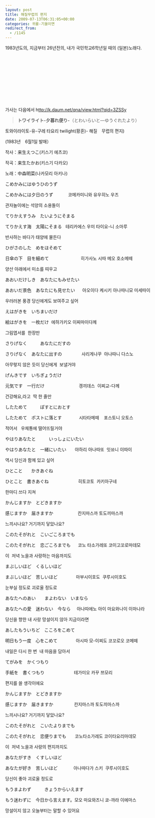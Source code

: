```yaml
---
layout: post
title: 해질무렵의 편지
date: 2009-07-13T06:31:05+00:00
categories: 귀를-기울이면
redirect_from:
  - /1145
---
```


1983년도의, 지금부터 26년전의, 내가 국민학교6학년일 때의 (일본)노래다.

<object classid="clsid:d27cdb6e-ae6d-11cf-96b8-444553540000" codebase="http://download.macromedia.com/pub/shockwave/cabs/flash/swflash.cab#version=6,0,40,0"><param name="allowFullScreen" value="true" /><param name="allowscriptaccess" value="always" /><param name="src" value="http://www.youtube.com/v/VmkBvXsV73s&amp;hl=ko&amp;fs=1&amp;" /><param name="allowfullscreen" value="true" /><embed type="application/x-shockwave-flash" src="http://www.youtube.com/v/VmkBvXsV73s&amp;hl=ko&amp;fs=1&amp;" allowFullScreen="true" allowscriptaccess="always" allowfullscreen="true" /></object>

가사는 다음에서 h<a title="[http://ttp://k.daum.net/qna/view.html?qid=3ZSSy]로 이동합니다." href="http://ttp//k.daum.net/qna/view.html?qid=3ZSSy" target="_blank">ttp://k.daum.net/qna/view.html?qid=3ZSSy</a>

> <strong>トワイライト-夕暮れ便り-</strong>（とわいらいと―ゆうぐれたより）

 

토와이라이토-유-구레 타요리 twilight(황혼)- 해질　무렵의 편지)

 

(1983년　6월1일 발매）

 

작사：来生えつこ(키스기 에츠코)

작곡：来生たかお(키스기 다카오)

노래：中森明菜(나카모리 아키나)

こめかみにはゆうひのうず

こめかみには夕日のうず　　     코메카미니와 유우히노 우즈

관자놀이에는 석양의 소용돌이

てりかえすうみ　たいようにそまる

てりかえす海　太陽にそまる   테리카에스 우미 타이요-니 소마루

반사하는 바다가 태양에 물든다

ひがさのした　めをほそめて

日傘の下　目を細めて                          히가사노 시따 메오 호소메떼

양산 아래에서 미소를 띠우고

あおいだけしき　あなたにもみせたい

あおいだ景色　あなたにも見せたい      아오이다 케시키 아나따니모 미세따이

우러러본 풍경 당신에게도 보여주고 싶어

えはがきを　いちまいだけ

絵はがきを　一枚だけ  에하가키오 이찌마이다께

그림엽서를  한장만

さりげなく　　　あなたにだすの

さりげなく　あなたに出すの                사리게나꾸  아나따니 다스노

아무렇지 않은 듯이 당신에게  보낼거야

げんきです　いちぎょうだけ

元気です　一行だけ                            겡끼데스  이찌교-다께

건강해요,라고  딱 한 줄만

したためて　　　ぽすとにおとす

したためて　ポストに落とす              시타타메떼    포스토니 오토스

적어서   우체통에 떨어뜨릴거야

やはりあなたと　　　いっしょにいたい

やはりあなたと　一緒にいたい       야하리 아나따또  잇쑈니 이따이

역시 당신과 함께 있고 싶어

ひとこと　　かきあぐね

ひとこと　書きあぐね                        히토코토  카키아구네

한마디 쓰다 지쳐

かんじますか　とどきますか

感じますか　届きますか                    칸지마스까 토도끼마스까

느끼시나요? 거기까지 닿았나요?

このたそがれと　こいごころまでも

このたそがれと　恋ごころまでも      코노 타소가레또 코이고꼬로마데모

이  저녁 노을과 사랑하는 마음까지도

まぶしいほど　くるしいほど

まぶしいほど　苦しいほど               마부시이호도  쿠루시이호도

눈부실 정도로 괴로울 정도로

あなたへのあい　　まよわない　いまなら

あなたへの愛　迷わない　今なら     아나따에노 아이 마요와나이 이마나라

당신을 향한 내 사랑 망설이지 않아 지금이라면

あしたもういちど　こころをこめて

明日もう一度　心をこめて               아시따 모-이찌도 코꼬로오 코메떼

내일은 다시 한 번  내 마음을 담아서

てがみを　かくつもり

手紙を　書くつもり                        테가미오 카꾸 쯔모리

편지를 쓸 생각이에요

かんじますか　とどきますか

感じますか　届きますか                 칸지마스까 토도끼마스까

느끼시나요? 거기까지 닿았나요?

このたそがれと　こいたよりまでも

このたそがれと　恋便りまでも       코노타소가레도 코이타요리마데모

이  저녁 노을과 사랑의 편지까지도

あなたがすき　くすしいほど

あなたが好き　苦しいほど             아나따다가 스키  쿠루시이호도

당신이 좋아 괴로울 정도로

もうまよわず　　　きょうからいえます

もう迷わずに　今日から言えます。모오 마요와즈니 쿄-까라 이에마스

망설이지 않고 오늘부터는 말할 수 있어요


